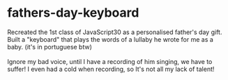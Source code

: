 # fathers-day-keyboard
Recreated the 1st class of JavaScript30 as a personalised father's day gift. Built a "keyboard" that plays the words of a lullaby he wrote for me as a baby. (it's in portuguese btw)
<br> <br>
Ignore my bad voice, until I have a recording of him singing, we have to suffer! I even had a cold when recording, so It's not all my lack of talent!
